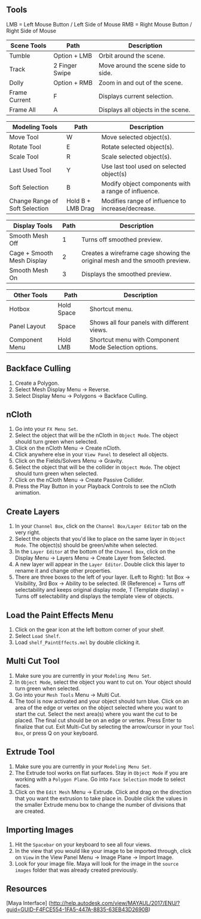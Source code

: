 ## Tools

LMB = Left Mouse Button / Left Side of Mouse
RMB = Right Mouse Button / Right Side of Mouse

Scene Tools | Path | Description
----------- | ---- | -----------
Tumble | Option + LMB | Orbit around the scene.
Track | 2 Finger Swipe | Move around the scene side to side.
Dolly | Option + RMB | Zoom in and out of the scene.
Frame Current | F | Displays current selection.
Frame All | A | Displays all objects in the scene.

Modeling Tools | Path | Description
-------------- | ---- | -----------
Move Tool | W | Move selected object(s).
Rotate Tool | E | Rotate selected object(s).
Scale Tool | R | Scale selected object(s).
Last Used Tool | Y | Use last tool used on selected object(s)
Soft Selection | B | Modify object components with a range of influence.
Change Range of Soft Selection | Hold B + LMB Drag | Modifies range of influence to increase/decrease.

Display Tools | Path | Description
------------- | ---- | -----------
Smooth Mesh Off | 1 | Turns off smoothed preview.
Cage + Smooth Mesh Display | 2 | Creates a wireframe cage showing the original mesh and the smooth preview.
Smooth Mesh On | 3 | Displays the smoothed preview.

Other Tools | Path | Description
---------- | ---- | -----------
Hotbox | Hold Space | Shortcut menu.
Panel Layout | Space | Shows all four panels with different views.
Component Menu | Hold LMB | Shortcut menu with Component Mode Selection options.

## Backface Culling
1. Create a Polygon.
2. Select Mesh Display Menu -> Reverse.
3. Select Display Menu -> Polygons -> Backface Culling.

## nCloth
1. Go into your ```FX Menu Set```.
2. Select the object that will be the nCloth in ```Object Mode```. The object should turn green when selected.
3. Click on the nCloth Menu -> Create nCloth.
4. Click anywhere else in your ```View Panel``` to deselect all objects.
5. Click on the Fields/Solvers Menu -> Gravity.
6. Select the object that will be the collider in ```Object Mode```. The object should turn green when selected.
7. Click on the nCloth Menu -> Create Passive Collider.
8. Press the Play Button in your Playback Controls to see the nCloth animation.

## Create Layers
1. In your ```Channel Box```, click on the ```Channel Box/Layer Editor``` tab on the very right.
2. Select the objects that you'd like to place on the same layer in ```Object Mode```. The object(s) should be green/white when selected.
3. In the ```Layer Editor``` at the bottom of the ```Channel Box```, click on the Display Menu -> Layers Menu -> Create Layer from Selected.
4. A new layer will appear in the ```Layer Editor```. Double click this layer to rename it and change other properties.
5. There are three boxes to the left of your layer. (Left to Right): 1st Box -> Visibility, 3rd Box -> Ability to be selected. (R (Reference) = Turns off selectability and keeps original display mode, T (Template display) = Turns off selectability and displays the template view of objects.

## Load the Paint Effects Menu
1. Click on the gear icon at the left bottom corner of your shelf.
2. Select ```Load Shelf```.
3. Load ```shelf_PaintEffects.mel``` by double clicking it.

## Multi Cut Tool
1. Make sure you are currently in your ```Modeling Menu Set```.
2. In ```Object Mode```, select the object you want to cut on. Your object should turn green when selected.
3. Go into your ```Mesh Tools``` Menu -> Multi Cut.
4. The tool is now activated and your object should turn blue. Click on an area of the edge or vertex on the object selected where you want to start the cut. Select the next area(s) where you want the cut to be placed. The final cut should be on an edge or vertex. Press Enter to finalize that cut. Exit Multi-Cut by selecting the arrow/cursor in your ```Tool Box```, or press Q on your keyboard.

## Extrude Tool
1. Make sure you are currently in your ```Modeling Menu Set```.
2. The Extrude tool works on flat surfaces. Stay in ```Object Mode``` if you are working with a ```Polygon Plane```. Go into ```Face Selection``` mode to select faces.
3. Click on the ```Edit Mesh``` Menu -> Extrude. Click and drag on the direction that you want the extrusion to take place in. Double click the values in the smaller Extrude menu box to change the number of divisions that are created.

## Importing Images
1. Hit the ```Spacebar``` on your keyboard to see all four views.
2. In the view that you would like your image to be imported through, click on ```View``` in the View Panel Menu -> Image Plane -> Import Image.
3. Look for your image file. Maya will look for the image in the ```source images``` folder that was already created previously. 

## Resources
[Maya Interface] (http://help.autodesk.com/view/MAYAUL/2017/ENU/?guid=GUID-F4FCE554-1FA5-447A-8835-63EB43D2690B)
